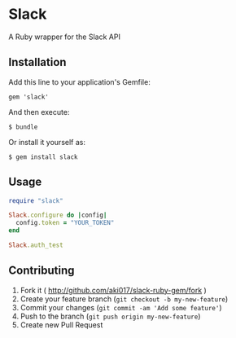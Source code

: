# Slack

A Ruby wrapper for the Slack API

## Installation

Add this line to your application's Gemfile:

    gem 'slack'

And then execute:

    $ bundle

Or install it yourself as:

    $ gem install slack

## Usage

```ruby
require "slack"

Slack.configure do |config|
  config.token = "YOUR_TOKEN"
end

Slack.auth_test
```

## Contributing

1. Fork it ( http://github.com/aki017/slack-ruby-gem/fork )
2. Create your feature branch (`git checkout -b my-new-feature`)
3. Commit your changes (`git commit -am 'Add some feature'`)
4. Push to the branch (`git push origin my-new-feature`)
5. Create new Pull Request

